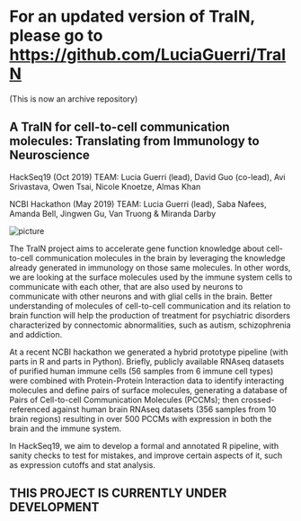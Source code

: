 # For an updated version of TraIN, please go to https://github.com/LuciaGuerri/TraIN

(This is now an archive repository)
## A TraIN for cell-to-cell communication molecules: Translating from Immunology to Neuroscience

HackSeq19 (Oct 2019) TEAM: 
Lucia Guerri (lead), David Guo (co-lead), Avi Srivastava, Owen Tsai, Nicole Knoetze, Almas Khan

NCBI Hackathon (May 2019) TEAM: 
Lucia Guerri (lead), Saba Nafees, Amanda Bell, Jingwen Gu, Van Truong & Miranda Darby 

![picture](Graphics/TraIN_workflow.png)


The TraIN project aims to accelerate gene function knowledge about cell-to-cell communication molecules in the brain by leveraging the knowledge already generated in immunology on those same molecules. In other words, we are looking at the surface molecules used by the immune system cells to communicate with each other, that are also used by neurons to communicate with other neurons and with glial cells in the brain. Better understanding of molecules of cell-to-cell communication and its relation to brain function will help the production of treatment for psychiatric disorders characterized by connectomic abnormalities, such as autism, schizophrenia and addiction.

At a recent NCBI hackathon we generated a hybrid prototype pipeline (with parts in R and parts in Python). Briefly, publicly available RNAseq datasets of purified human immune cells (56 samples from 6 immune cell types) were combined with Protein-Protein Interaction data to identify interacting molecules and define pairs of surface molecules, generating a database of Pairs of Cell-to-cell Communication Molecules (PCCMs); then crossed-referenced against human brain RNAseq datasets (356 samples from 10 brain regions) resulting in over 500 PCCMs with expression in both the brain and the immune system. 

In HackSeq19, we aim to develop a formal and annotated R pipeline, with sanity checks to test for mistakes, and improve certain aspects of it, such as expression cutoffs and stat analysis.

## THIS PROJECT IS CURRENTLY UNDER DEVELOPMENT
